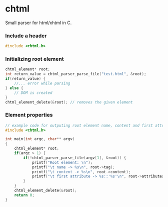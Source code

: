 # chtml
Small parser for html/xhtml in C.

### Include a header
```c
#include <chtml.h>
```

### Initializing root element
```c
chtml_element* root;
int return_value = chtml_parser_parse_file("test.html", &root);
if(return_value) {
	//... error while parsing
} else {
	// DOM is created
}
chtml_element_delete(&root); // removes the given element
```

### Element properties
```c
// example code for outputing root element name, content and first attribute key and value
#include <chtml.h>

int main(int argc, char** argv) 
{
	chtml_element* root;
	if(argc > 1) {
		if(!chtml_parser_parse_file(argv[1], &root)) {
			printf("Root element: \n");
			printf("\t name -> %s\n", root->tag);
			printf("\t content -> %s\n", root->content);
			printf("\t first attribute -> %s::'%s'\n", root->attributes[0]->key, root->attributes[0]->value);
		}
	}
	chtml_element_delete(&root);
	return 0;
}
```


 
